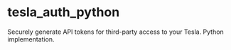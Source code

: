 # tesla_auth_python
Securely generate API tokens for third-party access to your Tesla. Python implementation.
